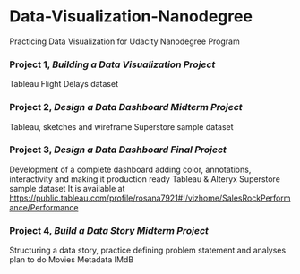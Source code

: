 # Data-Visualization-Nanodegree

Practicing Data Visualization for Udacity Nanodegree Program

### Project 1, _Building a Data Visualization Project_
Tableau
Flight Delays dataset
              
### Project 2, _Design a Data Dashboard Midterm Project_
Tableau, sketches and wireframe
Superstore sample dataset
              
### Project 3, _Design a Data Dashboard Final Project_
Development of a complete dashboard adding color, annotations, interactivity and making it production ready
Tableau & Alteryx
Superstore sample dataset
It is available at https://public.tableau.com/profile/rosana7921#!/vizhome/SalesRockPerformance/Performance
              

### Project 4, _Build a Data Story Midterm Project_   
Structuring a data story, practice defining problem statement and analyses plan to do
Movies Metadata IMdB
              
